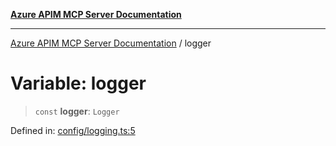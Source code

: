 [**Azure APIM MCP Server Documentation**](../README.md)

***

[Azure APIM MCP Server Documentation](../globals.md) / logger

# Variable: logger

> `const` **logger**: `Logger`

Defined in: [config/logging.ts:5](https://github.com/dviana78/test-mcp-repo/blob/main/src/config/logging.ts#L5)

